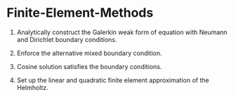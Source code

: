 # Finite-Element-Methods

1. Analytically construct the Galerkin weak form of equation with  Neumann and Dirichlet boundary conditions. 

2. Enforce the alternative mixed boundary condition.

3. Cosine solution satisfies the boundary conditions.

4. Set up the  linear  and  quadratic  finite  element  approximation  of  the  Helmholtz.
